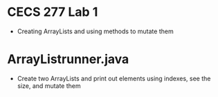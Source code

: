 # CECS 277 Lab 1
* Creating ArrayLists and using methods to mutate them

# ArrayListrunner.java
* Create two ArrayLists and print out elements using indexes, see the size, and mutate them